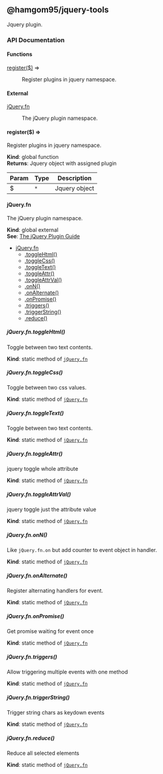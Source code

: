 ## @hamgom95/jquery-tools

Jquery plugin.

### API Documentation

#### Functions

<dl>
<dt><a href="#register">register($)</a> ⇒</dt>
<dd><p>Register plugins in jquery namespace.</p>
</dd>
</dl>

#### External

<dl>
<dt><a href="#external_jQuery.fn">jQuery.fn</a></dt>
<dd><p>The jQuery plugin namespace.</p>
</dd>
</dl>

<a name="register"></a>

#### register($) ⇒
Register plugins in jquery namespace.

**Kind**: global function  
**Returns**: Jquery object with assigned plugin  

| Param | Type | Description |
| --- | --- | --- |
| $ | <code>\*</code> | Jquery object |

<a name="external_jQuery.fn"></a>

#### jQuery.fn
The jQuery plugin namespace.

**Kind**: global external  
**See**: [The jQuery Plugin Guide](http://docs.jquery.com/Plugins/Authoring)  

* [jQuery.fn](#external_jQuery.fn)
    * [.toggleHtml()](#external_jQuery.fn.toggleHtml)
    * [.toggleCss()](#external_jQuery.fn.toggleCss)
    * [.toggleText()](#external_jQuery.fn.toggleText)
    * [.toggleAttr()](#external_jQuery.fn.toggleAttr)
    * [.toggleAttrVal()](#external_jQuery.fn.toggleAttrVal)
    * [.onN()](#external_jQuery.fn.onN)
    * [.onAlternate()](#external_jQuery.fn.onAlternate)
    * [.onPromise()](#external_jQuery.fn.onPromise)
    * [.triggers()](#external_jQuery.fn.triggers)
    * [.triggerString()](#external_jQuery.fn.triggerString)
    * [.reduce()](#external_jQuery.fn.reduce)

<a name="external_jQuery.fn.toggleHtml"></a>

##### jQuery.fn.toggleHtml()
Toggle between two text contents.

**Kind**: static method of [<code>jQuery.fn</code>](#external_jQuery.fn)  
<a name="external_jQuery.fn.toggleCss"></a>

##### jQuery.fn.toggleCss()
Toggle between two css values.

**Kind**: static method of [<code>jQuery.fn</code>](#external_jQuery.fn)  
<a name="external_jQuery.fn.toggleText"></a>

##### jQuery.fn.toggleText()
Toggle between two text contents.

**Kind**: static method of [<code>jQuery.fn</code>](#external_jQuery.fn)  
<a name="external_jQuery.fn.toggleAttr"></a>

##### jQuery.fn.toggleAttr()
jquery toggle whole attribute

**Kind**: static method of [<code>jQuery.fn</code>](#external_jQuery.fn)  
<a name="external_jQuery.fn.toggleAttrVal"></a>

##### jQuery.fn.toggleAttrVal()
jquery toggle just the attribute value

**Kind**: static method of [<code>jQuery.fn</code>](#external_jQuery.fn)  
<a name="external_jQuery.fn.onN"></a>

##### jQuery.fn.onN()
Like `jQuery.fn.on` but add counter to event object in handler.

**Kind**: static method of [<code>jQuery.fn</code>](#external_jQuery.fn)  
<a name="external_jQuery.fn.onAlternate"></a>

##### jQuery.fn.onAlternate()
Register alternating handlers for event.

**Kind**: static method of [<code>jQuery.fn</code>](#external_jQuery.fn)  
<a name="external_jQuery.fn.onPromise"></a>

##### jQuery.fn.onPromise()
Get promise waiting for event once

**Kind**: static method of [<code>jQuery.fn</code>](#external_jQuery.fn)  
<a name="external_jQuery.fn.triggers"></a>

##### jQuery.fn.triggers()
Allow triggering multiple events with one method

**Kind**: static method of [<code>jQuery.fn</code>](#external_jQuery.fn)  
<a name="external_jQuery.fn.triggerString"></a>

##### jQuery.fn.triggerString()
Trigger string chars as keydown events

**Kind**: static method of [<code>jQuery.fn</code>](#external_jQuery.fn)  
<a name="external_jQuery.fn.reduce"></a>

##### jQuery.fn.reduce()
Reduce all selected elements

**Kind**: static method of [<code>jQuery.fn</code>](#external_jQuery.fn)  
